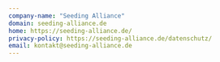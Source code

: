 ```yaml
---
company-name: "Seeding Alliance"
domain: seeding-alliance.de
home: https://seeding-alliance.de/
privacy-policy: https://seeding-alliance.de/datenschutz/
email: kontakt@seeding-alliance.de
---
```




